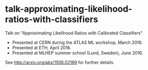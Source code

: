 # talk-approximating-likelihood-ratios-with-classifiers

Talk on "Approximating Likelihood Ratios with Calibrated Classifiers"

- Presented at CERN during the ATLAS ML workshop, March 2016.
- Presented at ETH, April 2016.
- Presented at MLHEP summer school (Lund, Sweden), June 2016.

See http://arxiv.org/abs/1506.02169 for further details.
